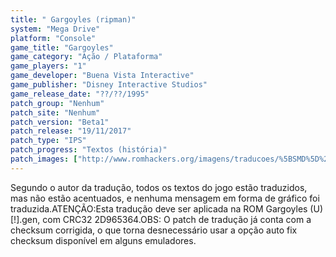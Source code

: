 ```yaml
---
title: " Gargoyles (ripman)"
system: "Mega Drive"
platform: "Console"
game_title: "Gargoyles"
game_category: "Ação / Plataforma"
game_players: "1"
game_developer: "Buena Vista Interactive"
game_publisher: "Disney Interactive Studios"
game_release_date: "??/??/1995"
patch_group: "Nenhum"
patch_site: "Nenhum"
patch_version: "Beta1"
patch_release: "19/11/2017"
patch_type: "IPS"
patch_progress: "Textos (história)"
patch_images: ["http://www.romhackers.org/imagens/traducoes/%5BSMD%5D%20Gargoyles%20-%20ripman%20-%201.png","http://www.romhackers.org/imagens/traducoes/%5BSMD%5D%20Gargoyles%20-%20ripman%20-%202.png","http://www.romhackers.org/imagens/traducoes/%5BSMD%5D%20Gargoyles%20-%20ripman%20-%203.png"]
---
```

Segundo o autor da tradução, todos os textos do jogo estão traduzidos, mas não estão acentuados, e nenhuma mensagem em forma de gráfico foi traduzida.ATENÇÃO:Esta tradução deve ser aplicada na ROM Gargoyles (U) [!].gen, com CRC32 2D965364.OBS: O patch de tradução já conta com a checksum corrigida, o que torna desnecessário usar a opção auto fix checksum disponível em alguns emuladores.